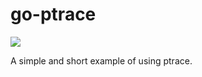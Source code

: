 # go-ptrace
[![](https://goreportcard.com/badge/github.com/andygeiss/go-ptrace)](https://goreportcard.com/report/github.com/andygeiss/go-ptrace)

A simple and short example of using ptrace.
